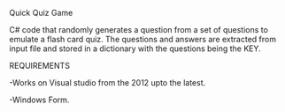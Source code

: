 Quick Quiz Game

C# code that randomly generates a question from a set of questions to emulate a flash card quiz.
The questions and answers are extracted from input file and stored in a dictionary with the questions being the KEY.

REQUIREMENTS

-Works on Visual studio from the 2012 upto the latest.

-Windows Form.
